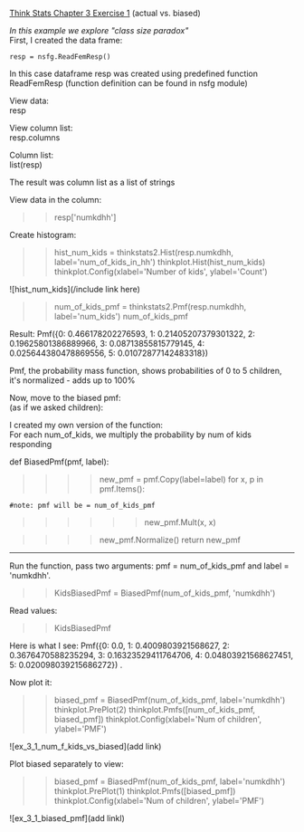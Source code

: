 [Think Stats Chapter 3 Exercise 1](http://greenteapress.com/thinkstats2/html/thinkstats2004.html#toc31) (actual vs. biased) 

*In this example we explore "class size paradox"*   
    First, I created the data frame:  
    
    resp = nsfg.ReadFemResp() 

In this case dataframe resp was created using predefined function ReadFemResp (function definition can be found in nsfg module)  

View data:    
    resp 
    

View column list:  
    resp.columns  

Column list:  
    list(resp)  

The result was column list as a list of strings

View data in the column:
>>resp['numkdhh']

Create histogram:
>>hist_num_kids = thinkstats2.Hist(resp.numkdhh, label='num_of_kids_in_hh')
>>thinkplot.Hist(hist_num_kids)
>>thinkplot.Config(xlabel='Number of kids', ylabel='Count')

![hist_num_kids](/include link here)  

>>num_of_kids_pmf = thinkstats2.Pmf(resp.numkdhh, label='num_kids')
>>num_of_kids_pmf

Result:
Pmf({0: 0.466178202276593, 1: 0.21405207379301322, 2: 0.19625801386889966, 3: 0.08713855815779145, 4: 0.025644380478869556, 5: 0.01072877142483318}) 

Pmf, the probability mass function, shows probabilities of 0 to 5 children, it's normalized -  adds up to 100% 

Now, move to the biased pmf:  
(as if we asked children): 

I created my own version of the function:  
For each num_of_kids, we multiply the probability by num of kids responding 

  def BiasedPmf(pmf, label):  
  >>>>new_pmf = pmf.Copy(label=label) 
  >>>>for x, p in pmf.Items(): 
    
    #note: pmf will be = num_of_kids_pmf 
    
>>>>>>new_pmf.Mult(x, x) 
    
    
>>>>new_pmf.Normalize() 
>>>>return new_pmf

-------------------------------------------
Run the function, pass two arguments: pmf = num_of_kids_pmf and  label = 'numkdhh'.

>>KidsBiasedPmf = BiasedPmf(num_of_kids_pmf, 'numkdhh') 

Read values:
>>KidsBiasedPmf 

Here is what I see:
Pmf({0: 0.0, 1: 0.4009803921568627, 2: 0.3676470588235294, 3: 0.16323529411764706, 4: 0.04803921568627451, 5: 0.020098039215686272}) . 

Now plot it:  
>>biased_pmf = BiasedPmf(num_of_kids_pmf, label='numkdhh')
>>thinkplot.PrePlot(2)
>>thinkplot.Pmfs([num_of_kids_pmf, biased_pmf])
>>thinkplot.Config(xlabel='Num of children', ylabel='PMF')

![ex_3_1_num_f_kids_vs_biased](add link)

Plot biased separately to view:  

>>biased_pmf = BiasedPmf(num_of_kids_pmf, label='numkdhh')
>>thinkplot.PrePlot(1)
>>thinkplot.Pmfs([biased_pmf])
>>thinkplot.Config(xlabel='Num of children', ylabel='PMF')

![ex_3_1_biased_pmf](add linkl)





